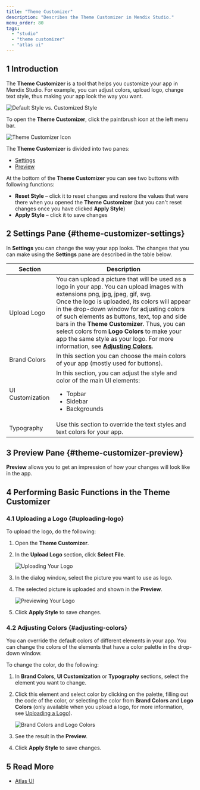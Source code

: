 ```yaml
---
title: "Theme Customizer"
description: "Describes the Theme Customizer in Mendix Studio."
menu_order: 80
tags:
  - "studio"
  - "theme customizer"
  - "atlas ui"
---
```


## 1 Introduction

The **Theme Customizer** is a tool that helps you customize your app in Mendix Studio. For example, you can adjust colors, upload logo, change text style, thus making your app look the way you want.

![Default Style vs. Customized Style](attachments/theme-customizer/default-vs-customized.png)

To open the **Theme Customizer**, click the paintbrush icon at the left menu bar.

![Theme Customizer Icon](attachments/theme-customizer/theme-customizer-icon.png)

The **Theme Customizer** is divided into two panes:

* [Settings](#theme-customizer-settings)
* [Preview](#theme-customizer-preview)

At the bottom of the **Theme Customizer** you can see two buttons with following functions:

* **Reset Style** – click it to reset changes and restore the values that were there when you opened the **Theme Customizer** (but you can't reset changes once you have clicked **Apply Style**)
* **Apply Style** – click it to save changes

## 2 Settings Pane {#theme-customizer-settings}

In **Settings** you can change the way your app looks. The changes that you can make using the **Settings** pane are described in the table below.

| Section          | Description                                                                                                                                                                                                                                                                                                                                                                                                                                                                                         |
| ---------------- | --------------------------------------------------------------------------------------------------------------------------------------------------------------------------------------------------------------------------------------------------------------------------------------------------------------------------------------------------------------------------------------------------------------------------------------------------------------------------------------------------- |
| Upload Logo      | You can upload a picture that will be used as a logo in your app. You can upload  images with extensions png, jpg, jpeg, gif, svg. <br />Once the logo is uploaded, its colors will appear in the drop-down window for adjusting colors of such elements as buttons, text, top and side bars in the **Theme Customizer**. Thus, you can select colors from **Logo Colors** to make your app the same style as your logo. For more information, see [**Adjusting Colors**](#adjusting-colors). |
| Brand Colors     | In this section you can choose the main colors of your app (mostly used for buttons).                                                                                                                                                                                                                                                                                                                                                                                                               |
| UI Customization | In this section, you can adjust the style and color of the main UI elements: <ul><li>Topbar</li><li>Sidebar</li><li>Backgrounds</li></ul>                                                                                                                                                                                                                                                                                                                                                                                               |
| Typography       | Use this section to override the text styles and text colors for your app.                                                                                                                                                                                                                                                                                                                                                                                                                          |

## 3 Preview Pane {#theme-customizer-preview}

**Preview** allows you to get an impression of how your changes will look like in the app.

## 4 Performing Basic Functions in the Theme Customizer

### 4.1 Uploading a Logo {#uploading-logo}

To upload the logo, do the following:

1. Open the **Theme Customizer**.
2.  In the **Upload Logo** section, click **Select File**.

    ![Uploading Your Logo](attachments/theme-customizer/upload-logo.png)

3. In the dialog window, select the picture you want to use as logo.
4.  The selected picture is uploaded and shown in the **Preview**.

    ![Previewing Your Logo](attachments/theme-customizer/logo-preview.png)

5. Click **Apply Style** to save changes.

### 4.2 Adjusting Colors {#adjusting-colors}

You can override the default colors of different elements in your app. You can change the colors of the elements that have a color palette in the drop-down window.

To change the color, do the following:

1. In **Brand Colors**, **UI Customization** or **Typography** sections, select the element you want to change.
2.  Click this element and select color by clicking on the palette, filling out the code of the color, or selecting the color from **Brand Colors** and **Logo Colors** (only available when you upload a logo, for more information, see [Uploading a Logo](#uploading-logo)).

    ![Brand Colors and Logo Colors](attachments/theme-customizer/adjusting-color.png)

3. See the result in the **Preview**.
4. Click **Apply Style** to save changes.

## 5 Read More

* [Atlas UI](/howto/front-end/atlas-ui)
